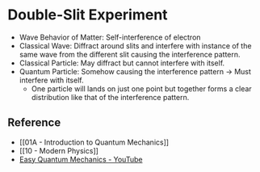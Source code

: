 # Double-Slit Experiment

- Wave Behavior of Matter: Self-interference of electron
- Classical Wave: Diffract around slits and interfere with instance of the same wave from the different slit causing the interference pattern.
- Classical Particle: May diffract but cannot interfere with itself.
- Quantum Particle: Somehow causing the interference pattern → Must interfere with itself.
	- One particle will lands on just one point but together forms a clear distribution like that of the interference pattern.

## Reference

- [[01A - Introduction to Quantum Mechanics]]
- [[10 - Modern Physics]]
- [Easy Quantum Mechanics - YouTube](https://youtu.be/7u_UQG1La1o)
